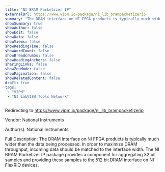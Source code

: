 ```yaml
---
title: "NI BRAM Packetizer IP"
externalUrl: https://www.vipm.io/package/ni_lib_brampacketizerip
summary: "The DRAM interface on NI FPGA products is typically much wider than the data being processed."
showSummary: true
showAuthor: false
showEdit: false
showData: false
showViews: false
showReadingTime: false
showWordCount: false
showBreadcrumbs: false
showHeadingAnchors: false
sharingLinks: false
showZenMode: false
showPagination: false
showRelatedContent: false
draft: true
tags:
 - "VIPM"
 - "NI LabVIEW Tools Network"
---
```


Redirecting to https://www.vipm.io/package/ni_lib_brampacketizerip

Vendor: National Instruments

Author(s): National Instruments
 
Full Description:
The DRAM interface on NI FPGA products is typically much wider than the data being processed.  In order to maximize DRAM throughput, incoming data should be matched to the interface width.  The NI BRAM Packetizer IP package provides a component for aggregating 32 bit samples and providing these samples to the 512 bit DRAM interface on NI FlexRIO devices.